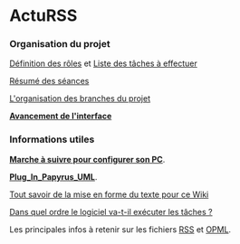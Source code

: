 # ActuRSS #

### Organisation du projet ###

[Définition des rôles](Definition_des_roles.md) et [Liste des tâches à effectuer](Taches.md)

[Résumé des séances](Resume_des_seances.md)

[L'organisation des branches du projet](Branches.md)

**[Avancement de l'interface](Remarques_Suggestions_sur_interface.md)**

### Informations utiles ###

**[Marche à suivre pour configurer son PC](configuration.md)**.

**[Plug\_In\_Papyrus\_UML](Plug_In_Papyrus_UML.md)**.

[Tout savoir de la mise en forme du texte pour ce Wiki](http://code.google.com/p/support/wiki/WikiSyntax)

[Dans quel ordre le logiciel va-t-il exécuter les tâches ?](Plan_d_execution.md)

Les principales infos à retenir sur les fichiers [RSS](RSS.md) et [OPML](OPML.md).